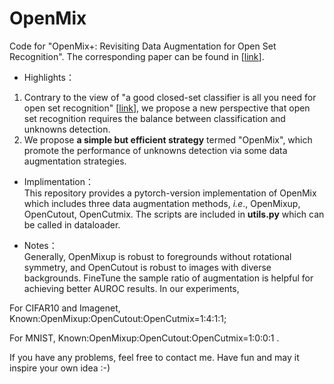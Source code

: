 # OpenMix
Code for "OpenMix+: Revisiting Data Augmentation for Open Set Recognition". The corresponding paper can be found in \[[link](https://ieeexplore.ieee.org/abstract/document/10106029)\]. <br>
* Highlights：<br>
1. Contrary to the view of "a good closed-set classifier is all you need for open set recognition" \[[link](https://arxiv.org/abs/2110.06207)\], we propose a new perspective that open set recognition requires the balance between classification and unknowns detection.
2. We propose **a simple but efficient strategy** termed "OpenMix", which promote the performance of unknowns detection via some data augmentation strategies.
* Implimentation：<br>
This repository provides a pytorch-version implementation of OpenMix which includes three data augmentation methods, _i.e_., OpenMixup, OpenCutout, OpenCutmix. The scripts are included in **utils.py** which can be called in dataloader.

* Notes：<br>
Generally, OpenMixup is robust to foregrounds without rotational symmetry, and OpenCutout is robust to images with diverse backgrounds. FineTune the sample ratio of augmentation is helpful for achieving better AUROC results. In our experiments,

For CIFAR10 and Imagenet, Known:OpenMixup:OpenCutout:OpenCutmix=1:4:1:1; 

For MNIST, Known:OpenMixup:OpenCutout:OpenCutmix=1:0:0:1 .<br>

If you have any problems, feel free to contact me. Have fun and may it inspire your own idea :-)
